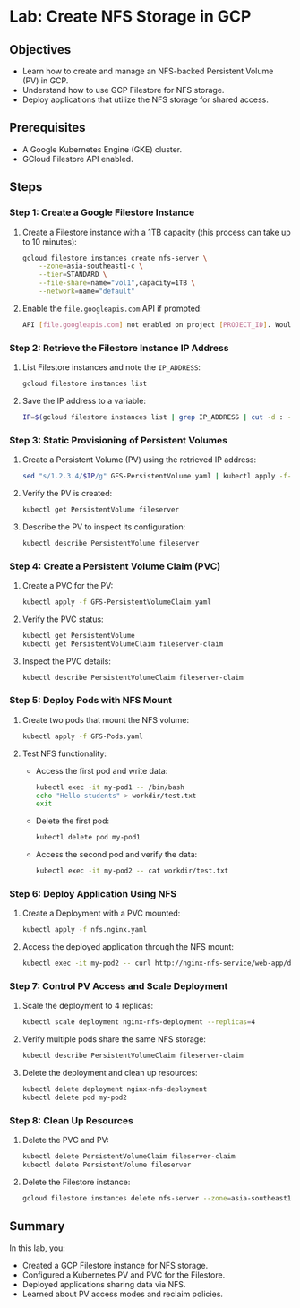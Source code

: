 # Lab: Create NFS Storage in GCP

## Objectives
- Learn how to create and manage an NFS-backed Persistent Volume (PV) in GCP.
- Understand how to use GCP Filestore for NFS storage.
- Deploy applications that utilize the NFS storage for shared access.

## Prerequisites
- A Google Kubernetes Engine (GKE) cluster.
- GCloud Filestore API enabled.

## Steps

### Step 1: Create a Google Filestore Instance
1. Create a Filestore instance with a 1TB capacity (this process can take up to 10 minutes):
    ```bash
    gcloud filestore instances create nfs-server \
        --zone=asia-southeast1-c \
        --tier=STANDARD \
        --file-share=name="vol1",capacity=1TB \
        --network=name="default"
    ```

2. Enable the `file.googleapis.com` API if prompted:
    ```bash
    API [file.googleapis.com] not enabled on project [PROJECT_ID]. Would you like to enable and retry (this will take a few minutes)? (y/N)? y
    ```

### Step 2: Retrieve the Filestore Instance IP Address
1. List Filestore instances and note the `IP_ADDRESS`:
    ```bash
    gcloud filestore instances list
    ```

2. Save the IP address to a variable:
    ```bash
    IP=$(gcloud filestore instances list | grep IP_ADDRESS | cut -d : -f 2)
    ```

### Step 3: Static Provisioning of Persistent Volumes
1. Create a Persistent Volume (PV) using the retrieved IP address:
    ```bash
    sed "s/1.2.3.4/$IP/g" GFS-PersistentVolume.yaml | kubectl apply -f-
    ```

2. Verify the PV is created:
    ```bash
    kubectl get PersistentVolume fileserver
    ```

3. Describe the PV to inspect its configuration:
    ```bash
    kubectl describe PersistentVolume fileserver
    ```

### Step 4: Create a Persistent Volume Claim (PVC)
1. Create a PVC for the PV:
    ```bash
    kubectl apply -f GFS-PersistentVolumeClaim.yaml
    ```

2. Verify the PVC status:
    ```bash
    kubectl get PersistentVolume
    kubectl get PersistentVolumeClaim fileserver-claim
    ```

3. Inspect the PVC details:
    ```bash
    kubectl describe PersistentVolumeClaim fileserver-claim
    ```

### Step 5: Deploy Pods with NFS Mount
1. Create two pods that mount the NFS volume:
    ```bash
    kubectl apply -f GFS-Pods.yaml
    ```

2. Test NFS functionality:
    - Access the first pod and write data:
      ```bash
      kubectl exec -it my-pod1 -- /bin/bash
      echo "Hello students" > workdir/test.txt
      exit
      ```

    - Delete the first pod:
      ```bash
      kubectl delete pod my-pod1
      ```

    - Access the second pod and verify the data:
      ```bash
      kubectl exec -it my-pod2 -- cat workdir/test.txt
      ```

### Step 6: Deploy Application Using NFS
1. Create a Deployment with a PVC mounted:
    ```bash
    kubectl apply -f nfs.nginx.yaml
    ```

2. Access the deployed application through the NFS mount:
    ```bash
    kubectl exec -it my-pod2 -- curl http://nginx-nfs-service/web-app/demo.html
    ```

### Step 7: Control PV Access and Scale Deployment
1. Scale the deployment to 4 replicas:
    ```bash
    kubectl scale deployment nginx-nfs-deployment --replicas=4
    ```

2. Verify multiple pods share the same NFS storage:
    ```bash
    kubectl describe PersistentVolumeClaim fileserver-claim
    ```

3. Delete the deployment and clean up resources:
    ```bash
    kubectl delete deployment nginx-nfs-deployment
    kubectl delete pod my-pod2
    ```

### Step 8: Clean Up Resources
1. Delete the PVC and PV:
    ```bash
    kubectl delete PersistentVolumeClaim fileserver-claim
    kubectl delete PersistentVolume fileserver
    ```

2. Delete the Filestore instance:
    ```bash
    gcloud filestore instances delete nfs-server --zone=asia-southeast1-c
    ```

## Summary
In this lab, you:
- Created a GCP Filestore instance for NFS storage.
- Configured a Kubernetes PV and PVC for the Filestore.
- Deployed applications sharing data via NFS.
- Learned about PV access modes and reclaim policies.
